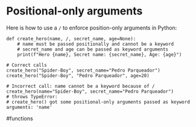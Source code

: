 # Positional-only arguments

Here is how to use a `/` to enforce position-only arguments in Python:

```
def create_hero(name, /, secret_name, age=None):
    # name must be passed positionally and cannot be a keyword
    # secret_name and age can be passed as keyword arguments
    print(f"Hero {name}, Secret name: {secret_name}, Age: {age}")

# Correct calls
create_hero("Spider-Boy", secret_name="Pedro Parqueador")
create_hero("Spider-Boy", "Pedro Parqueador", age=20)

# Incorrect call: name cannot be a keyword because of /
create_hero(name="Spider-Boy", secret_name="Pedro Parqueador")
# throws TypeError:
# create_hero() got some positional-only arguments passed as keyword arguments: 'name'
```

#functions
